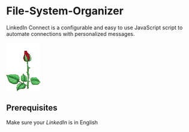 # File-System-Organizer

LinkedIn Connect is a configurable and easy to use JavaScript script to automate connections with personalized messages.

![LinkedIn Connect Demo](demo/demo.gif)
## Prerequisites

Make sure your _LinkedIn_ is in English

